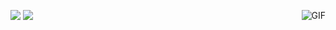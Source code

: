 <a href=""><img align="top" src="https://github-readme-stats.vercel.app/api?username=yyyyyliaa&count_private=true&show_icons=true&theme=tokyonight&include_all_commits=true&hide_border=true&hide_rank=true&disable_animations=true" /></a>
<a href=""><img align="top" src="https://github-readme-stats.vercel.app/api/top-langs/?username=yyyyyliaa&theme=tokyonight&hide_border=true&layout=compact&hide=html&langs_count=10" /></a>
<img align="right" alt="GIF" src="https://media0.giphy.com/media/3ov9k0Ziq50EoOuWRi/giphy.gif" />
